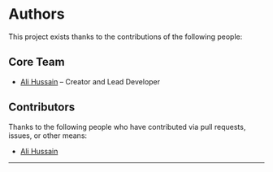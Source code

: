# Authors

This project exists thanks to the contributions of the following people:

## Core Team

- [Ali Hussain](https://github.com/ali0403hussain) – Creator and Lead Developer

## Contributors

Thanks to the following people who have contributed via pull requests, issues, or other means:

- [Ali Hussain](https://github.com/ali0403hussain)

---